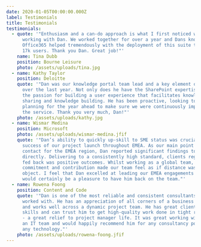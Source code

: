 ```yaml
---
date: 2020-01-05T00:00:00.000Z
label: Testimonials
title: Testimonials
testimonials:
  - quote: '"Enthusiasm and a can-do approach is what I first noticed when I started
      working with Dan. We worked together for over a year and Dans knowledge of
      Office365 helped tremendously with the deployment of this suite to some
      17k users. Thank you Dan. Great job!"'
    name: Tina Dubb
    position: Bourne Leisure
    photo: /assets/uploads/tina.jpg
  - name: Kathy Taylor
    position: Deloitte
    quote: '"Dan was our knowledge portal team lead and a key element of our success
      over the last year. Not only does he have the SharePoint expertise, he has
      the passion for building a user experience that facilitates knowledge
      sharing and knowledge building. He has been proactive, looking to and
      planning for the year ahead to make sure we were continuously improving
      the service. Thank you very much, Dan!"'
    photo: /assets/uploads/kathy.jpg
  - name: Wismar Medina
    position: Microsoft
    photo: /assets/uploads/wismar-medina.jfif
    quote: '"Dan’s ability to quickly up-skill to SME status was crucial to the
      success of our project launch throughout EMEA. As our main point of
      contact for the EMEA region, Dan reported significant findings to me
      directly. Delivering to a consistently high standard, clients regularly
      fed back was positive outcomes. Whilst working as a global team, Dan’s
      commitment and contribution made our team feel as if distance was no
      object. I feel that Dan excelled at leading our EMEA engagements and it
      would certainly be a pleasure to have him back on the team."'
  - name: Rowena Foong
    position: Content and Code
    quote: '"Dan is one of the most reliable and consistent consultants I have
      worked with. He has an appreciation of all corners of a business problem
      and works well across a dynamic project team. He has great client-facing
      skills and can trust him to get high-quality work done in tight restraints
      - a great relief to project manager life. It was great working with Dan in
      an IT team and would happily recommend him for any consultancy position in
      any technology."'
    photo: /assets/uploads/rowena-foong.jfif
---
```

